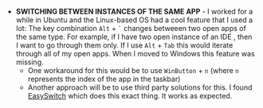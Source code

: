  - <b>SWITCHING BETWEEN INSTANCES OF THE SAME APP</b> - I worked for a while in Ubuntu and the Linux-based OS had a cool feature that I used a lot: The key combination <code>Alt</code> + <code>`</code> changes betweeen two open apps of the same type. For example, if I have two open instance of an IDE , then I want to go through them only. If I use <code>Alt</code> + <code>Tab</code> this would iterate through all of my open apps. When I moved to Windows this feature was missing. 
    - One workaround for this would be to use <code>WinButton</code> + <code>n</code> (where <code>n</code> represents the index of the app in the taskbar)
    - Another approach will be to use third party solutions for this. I found [EasySwitch](https://neosmart.net/EasySwitch/) which does this exact thing. It works as expected.
